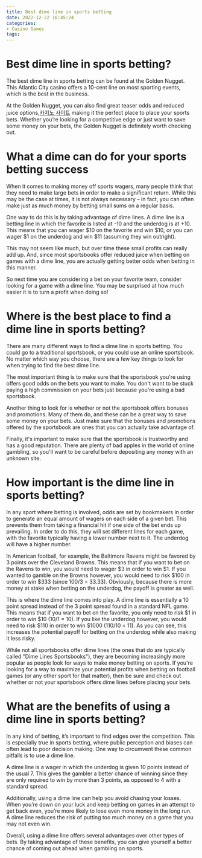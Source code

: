 ```yaml
---
title: Best dime line in sports betting 
date: 2022-12-22 16:45:24
categories:
- Casino Games
tags:
---
```



#  Best dime line in sports betting? 

The best dime line in sports betting can be found at the Golden Nugget. This Atlantic City casino offers a 10-cent line on most sporting events, which is the best in the business.

At the Golden Nugget, you can also find great teaser odds and reduced juice options,[카지노 사이트](https://choegocasino.com/) making it the perfect place to place your sports bets. Whether you’re looking for a competitive edge or just want to save some money on your bets, the Golden Nugget is definitely worth checking out.

#  What a dime can do for your sports betting success 

When it comes to making money off sports wagers, many people think that they need to make large bets in order to make a significant return. While this may be the case at times, it is not always necessary – in fact, you can often make just as much money by betting small sums on a regular basis.

One way to do this is by taking advantage of dime lines. A dime line is a betting line in which the favorite is listed at -10 and the underdog is at +10. This means that you can wager $10 on the favorite and win $10, or you can wager $1 on the underdog and win $11 (assuming they win outright).

This may not seem like much, but over time these small profits can really add up. And, since most sportsbooks offer reduced juice when betting on games with a dime line, you are actually getting better odds when betting in this manner.

So next time you are considering a bet on your favorite team, consider looking for a game with a dime line. You may be surprised at how much easier it is to turn a profit when doing so!

#  Where is the best place to find a dime line in sports betting? 

There are many different ways to find a dime line in sports betting. You could go to a traditional sportsbook, or you could use an online sportsbook. No matter which way you choose, there are a few key things to look for when trying to find the best dime line. 

The most important thing is to make sure that the sportsbook you're using offers good odds on the bets you want to make. You don't want to be stuck paying a high commission on your bets just because you're using a bad sportsbook. 

Another thing to look for is whether or not the sportsbook offers bonuses and promotions. Many of them do, and these can be a great way to save some money on your bets. Just make sure that the bonuses and promotions offered by the sportsbook are ones that you can actually take advantage of. 

Finally, it's important to make sure that the sportsbook is trustworthy and has a good reputation. There are plenty of bad apples in the world of online gambling, so you'll want to be careful before depositing any money with an unknown site.

#  How important is the dime line in sports betting? 

In any sport where betting is involved, odds are set by bookmakers in order to generate an equal amount of wagers on each side of a given bet. This prevents them from taking a financial hit if one side of the bet ends up prevailing. In order to do this, they will set different lines for each game, with the favorite typically having a lower number next to it. The underdog will have a higher number.

In American football, for example, the Baltimore Ravens might be favored by 3 points over the Cleveland Browns. This means that if you want to bet on the Ravens to win, you would need to wager $3 in order to win $1. If you wanted to gamble on the Browns however, you would need to risk $100 in order to win $333 (since 100/3 = 33.33). Obviously, because there is more money at stake when betting on the underdog, the payoff is greater as well.

This is where the dime line comes into play. A dime line is essentially a 10 point spread instead of the 3 point spread found in a standard NFL game. This means that if you want to bet on the favorite, you only need to risk $1 in order to win $10 (10/1 = 10). If you like the underdog however, you would need to risk $110 in order to win $1000 (110/10 = 11). As you can see, this increases the potential payoff for betting on the underdog while also making it less risky.

While not all sportsbooks offer dime lines (the ones that do are typically called "Dime Lines Sportsbooks"), they are becoming increasingly more popular as people look for ways to make money betting on sports. If you're looking for a way to maximize your potential profits when betting on football games (or any other sport for that matter), then be sure and check out whether or not your sportsbook offers dime lines before placing your bets.

#  What are the benefits of using a dime line in sports betting?

In any kind of betting, it’s important to find edges over the competition. This is especially true in sports betting, where public perception and biases can often lead to poor decision making. One way to circumvent these common pitfalls is to use a dime line.

A dime line is a wager in which the underdog is given 10 points instead of the usual 7. This gives the gambler a better chance of winning since they are only required to win by more than 3 points, as opposed to 4 with a standard spread.

Additionally, using a dime line can help you avoid chasing your losses. When you’re down on your luck and keep betting on games in an attempt to get back even, you’re more likely to lose even more money in the long run. A dime line reduces the risk of putting too much money on a game that you may not even win.

Overall, using a dime line offers several advantages over other types of bets. By taking advantage of these benefits, you can give yourself a better chance of coming out ahead when gambling on sports.